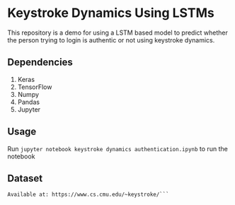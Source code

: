 # Keystroke Dynamics Using LSTMs
This repository is a demo for using a LSTM based model to predict whether the person trying to login is authentic or not using keystroke dynamics.

## Dependencies
1. Keras
2. TensorFlow
3. Numpy
4. Pandas
5. Jupyter

## Usage
Run ```jupyter notebook keystroke dynamics authentication.ipynb``` to run the notebook

## Dataset
```Cs.cmu.edu. (2018). Keystroke Dynamics - Benchmark Data Set. [online] 
Available at: https://www.cs.cmu.edu/~keystroke/```